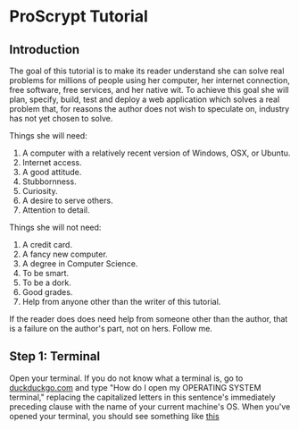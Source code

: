 # ProScrypt Tutorial

## Introduction

The goal of this tutorial is to make its reader understand she can solve real
problems for millions of people using her computer, her internet connection, free software, free services, and her native wit. To achieve this goal she will plan, specify, build, test and deploy a web application which solves a real problem that, for reasons the author does not wish to speculate on, industry has not yet chosen to solve.

Things she will need:

 1. A computer with a relatively recent version of Windows, OSX, or Ubuntu.
 2. Internet access.
 3. A good attitude.
 4. Stubbornness.
 5. Curiosity.
 6. A desire to serve others.
 7. Attention to detail.

 Things she will not need:

 1. A credit card.
 2. A fancy new computer.
 3. A degree in Computer Science.
 4. To be smart.
 5. To be a dork.
 6. Good grades.
 7. Help from anyone other than the writer of this tutorial.

 If the reader does does need help from someone other than the author, that is a failure on the author's part, not on hers. Follow me.

 ## Step 1: Terminal

 Open your terminal. If you do not know what a terminal is, go to [duckduckgo.com](http://duckduckgo.com/) and type "How do I open my OPERATING SYSTEM terminal," replacing the capitalized letters in this sentence's immediately preceding clause with the name of your current machine's OS. When you've opened your terminal, you should see something like [this](https://en.wikipedia.org/wiki/Bash_)
